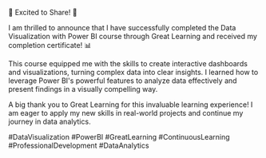🎉 Excited to Share! 🎉

I am thrilled to announce that I have successfully completed the Data Visualization with Power BI course through Great Learning and received my completion certificate! 📊

This course equipped me with the skills to create interactive dashboards and visualizations, turning complex data into clear insights. I learned how to leverage Power BI's powerful features to analyze data effectively and present findings in a visually compelling way.

A big thank you to Great Learning for this invaluable learning experience! I am eager to apply my new skills in real-world projects and continue my journey in data analytics.

#DataVisualization #PowerBI #GreatLearning #ContinuousLearning #ProfessionalDevelopment #DataAnalytics
